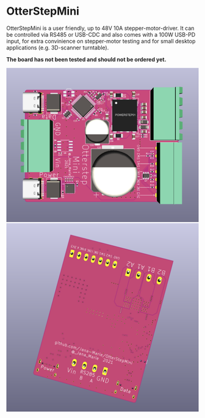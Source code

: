 # OtterStepMini

OtterStepMini is a user friendly, up to 48V 10A stepper-motor-driver. It can be controlled via RS485 or USB-CDC and also comes with a 100W USB-PD input, for extra convinience on stepper-motor testing and for small desktop applications (e.g. 3D-scanner turntable).

**The board has not been tested and should not be ordered yet.**

![](img/front.png)
![](img/back.png)
